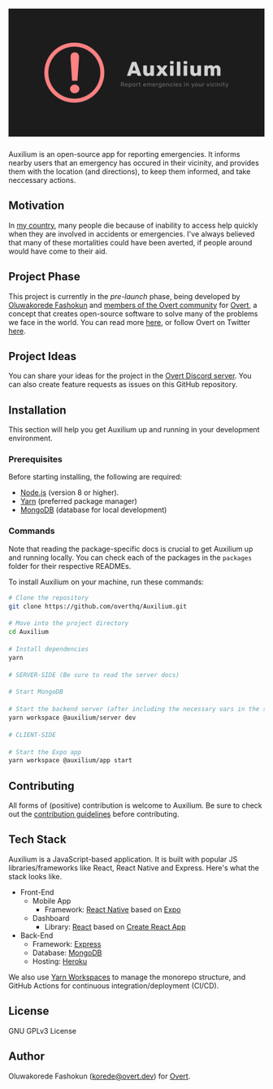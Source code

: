 # [![Auxilium](assets/AuxiliumLogo.png)](https://overt.dev)

Auxilium is an open-source app for reporting emergencies. It informs nearby users that an emergency has occured in their vicinity, and provides them with the location (and directions), to keep them informed, and take neccessary actions.

## Motivation

In [my country](https://en.wikipedia.org/wiki/Nigeria), many people die because of inability to access help quickly when they are involved in accidents or emergencies. I've always believed that many of these mortalities could have been averted, if people around would have come to their aid.

## Project Phase

This project is currently in the _pre-launch_ phase, being developed by [Oluwakorede Fashokun](https://github/com/koredefashokun) and [members of the Overt community](https://discord.gg/t6wVzUh) for [Overt](https://overt.dev), a concept that creates open-source software to solve many of the problems we face in the world. You can read more [here](https://medium.com/@koredefashokun/building-the-future-in-the-open-f3ac035fb412), or follow Overt on Twitter [here](https://twitter.com/overt_hq).

## Project Ideas

You can share your ideas for the project in the [Overt Discord server](https://discord.gg/t6wVzUh). You can also create feature requests as issues on this GitHub repository.

## Installation

This section will help you get Auxilium up and running in your development environment.

### Prerequisites

Before starting installing, the following are required:

- [Node.js](https://nodejs.org) (version 8 or higher).
- [Yarn](https://yarnpkg.com) (preferred package manager)
- [MongoDB](https://mongodb.com) (database for local development)

### Commands

Note that reading the package-specific docs is crucial to get Auxilium up and running locally.
You can check each of the packages in the `packages` folder for their respective READMEs.

To install Auxilium on your machine, run these commands:

```sh
# Clone the repository
git clone https://github.com/overthq/Auxilium.git

# Move into the project directory
cd Auxilium

# Install dependencies
yarn

# SERVER-SIDE (Be sure to read the server docs)

# Start MongoDB

# Start the backend server (after including the necessary vars in the server's .env file)
yarn workspace @auxilium/server dev

# CLIENT-SIDE

# Start the Expo app
yarn workspace @auxilium/app start
```

## Contributing

All forms of (positive) contribution is welcome to Auxilium. Be sure to check out the [contribution guidelines](.github/CONTRIBUTING.md) before contributing.

## Tech Stack

Auxilium is a JavaScript-based application. It is built with popular JS libraries/frameworks like React, React Native and Express. Here's what the stack looks like.

- Front-End
  - Mobile App
    - Framework: [React Native](https://facebook.github.io/react-native) based on [Expo](https://expo.io)
  - Dashboard
    - Library: [React](https://facebook.github.io/react) based on [Create React App](https://facebook.github.io/create-react-app)
- Back-End
  - Framework: [Express](https://expressjs.com)
  - Database: [MongoDB](https://mongodb.com)
  - Hosting: [Heroku](https://heroku.com)

We also use [Yarn Workspaces](https://yarnpkg.com/en/docs/workspaces) to manage the monorepo structure, and GitHub Actions for continuous integration/deployment (CI/CD).

## License

GNU GPLv3 License

## Author

Oluwakorede Fashokun (<korede@overt.dev>) for [Overt](https://overt.dev).
